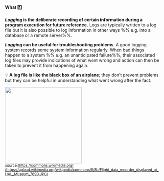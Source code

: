 <link rel="stylesheet" href="{{baseUrl}}/css/textbook.css">

<div class="website-content">

<div id="title">

#### What :one:

</div>

<div id="body">

**_Logging_ is the deliberate recording of certain information during a program execution for future reference.** Logs are typically written to a log file but it is also possible to log information in other ways %%&nbsp;e.g. into a database or a remote server%%.

**_Logging_ can be useful for troubleshooting problems**. A good logging system records some system information regularly. When bad things happen to a system %%&nbsp;e.g. an unanticipated failure%%, their associated log files may provide indications of what went wrong and action can then be taken to prevent it from happening again. 

<div v-closeable alt="blackbox photo">
                      
<tip-box> 

:bulb: **A log file is like the <tooltip content="flight data recorder">black box</tooltip> of an airplane**; they don't prevent problems but they can be helpful in understanding what went wrong after the fact.

<img src="https://upload.wikimedia.org/wikipedia/commons/5/5b/Flight_data_recorder_displayed_at_HAL_Museum_7893.JPG" width="250"><br>
<sub>source:[https://commons.wikimedia.org](https://upload.wikimedia.org/wikipedia/commons/5/5b/Flight_data_recorder_displayed_at_HAL_Museum_7893.JPG)</sub>

</tip-box>                    
                      
</div>

</div>

<div id="extras">
  <include src="exercises.md" />
</div>

</div>
